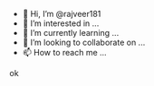 - 👋 Hi, I’m @rajveer181
- 👀 I’m interested in ...
- 🌱 I’m currently learning ...
- 💞️ I’m looking to collaborate on ...
- 📫 How to reach me ...

<!---
rajveer181/rajveer181 is a ✨ special ✨ repository because its `README.md` (this file) appears on your GitHub profile.
You can click the Preview link to take a look at your changes.
--->ok

